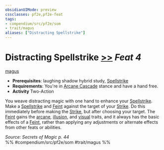 ```yaml
---
obsidianUIMode: preview
cssclasses: pf2e,pf2e-feat
tags:
- compendium/src/pf2e/som
- trait/magus
aliases: ["Distracting Spellstrike"]
---
```

# Distracting Spellstrike  [>>](rules/core-rulebook/chapter-9-playing-the-game.md#Actions "Two-Action") *Feat 4*  
[magus](rules/traits/magus-som.md "Magus Class Trait")  

- **Prerequisites**: laughing shadow hybrid study, [Spellstrike](rules/actions/spellstrike-som.md)
- **Requirements**: You're in [Arcane Cascade](rules/actions/arcane-cascade-som.md) stance and have a hand free.
- **Activity** Two-Action

You weave distracting magic with one hand to enhance your [Spellstrike](rules/actions/spellstrike-som.md). Make a [Spellstrike](rules/actions/spellstrike-som.md) and [Feint](rules/actions/feint.md) against the target of your [Strike](rules/actions/strike.md). Do this immediately before making the [Strike](rules/actions/strike.md), but after choosing your target. The [Feint](rules/actions/feint.md) gains the [arcane](rules/traits/arcane.md "Arcane Tradition Trait"), [illusion](rules/traits/illusion.md "Illusion School Trait"), and [visual](rules/traits/visual.md "Visual Effect Trait") traits, and it always has the basic effects of a [Feint](rules/actions/feint.md), rather than applying any adjustments or alternate effects from other feats or abilities.

*Source: Secrets of Magic p. 44*  
%% #compendium/src/pf2e/som #trait/magus %%